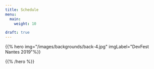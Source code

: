 ```yaml
---
title: Schedule
menu:
  main:
    weight: 10

draft: true
---
```


{{% hero img="/images/backgrounds/back-4.jpg" imgLabel="DevFest Nantes 2019"%}}
<!-- TODO: filter and search -->
{{% /hero %}}